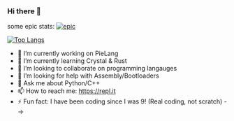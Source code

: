 ### Hi there 👋

some epic stats:
[![epic](https://github-readme-stats.vercel.app/api?username=elipie&show_icons=true&theme=dracula)](https://github.com/anuraghazra/github-readme-stats)


[![Top Langs](https://github-readme-stats.vercel.app/api/top-langs/?username=elipie)](https://github.com/anuraghazra/github-readme-stats)



- 🔭 I’m currently working on PieLang
- 🌱 I’m currently learning Crystal & Rust
- 👯 I’m looking to collaborate on programming langauges
- 🤔 I’m looking for help with Assembly/Bootloaders
- 💬 Ask me about Python/C++
- 📫 How to reach me: https://repl.it
- ⚡ Fun fact: I have been coding since I was 9! (Real coding, not scratch)
-->
